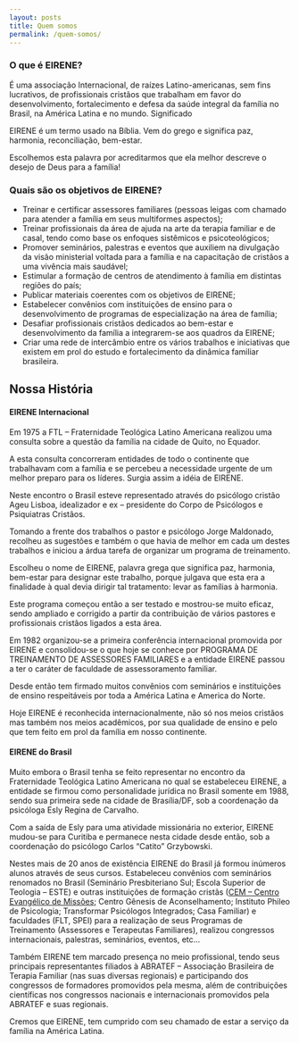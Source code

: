```yaml
---
layout: posts
title: Quem somos
permalink: /quem-somos/
---
```


### O que é EIRENE?

É uma associação Internacional, de raízes Latino-americanas, sem fins lucrativos, de profissionais cristãos que trabalham em favor do desenvolvimento, fortalecimento e defesa da saúde integral da família no Brasil, na América Latina e no mundo.
Significado

EIRENE é um termo usado na Bíblia. Vem do grego e significa paz, harmonia, reconciliação, bem-estar.

Escolhemos esta palavra por acreditarmos que ela melhor descreve o desejo de Deus para a família!

### Quais são os objetivos de EIRENE?

* Treinar e certificar assessores familiares (pessoas leigas com chamado para atender a família em seus multiformes aspectos);
* Treinar profissionais da área de ajuda na arte da terapia familiar e de casal, tendo como base os enfoques sistêmicos e psicoteológicos;
* Promover seminários, palestras e eventos que auxiliem na divulgação da visão ministerial voltada para a família e na capacitação de cristãos a uma vivência mais saudável;
* Estimular a formação de centros de atendimento à família em distintas regiões do país;
* Publicar materiais coerentes com os objetivos de EIRENE;
* Estabelecer convênios com instituições de ensino para o desenvolvimento de programas de especialização na área de família;
* Desafiar profissionais cristãos dedicados ao bem-estar e desenvolvimento da família a integrarem-se aos quadros da EIRENE;
* Criar uma rede de intercâmbio entre os vários trabalhos e iniciativas que existem em prol do estudo e fortalecimento da dinâmica familiar brasileira.

## Nossa História

#### EIRENE Internacional

Em 1975 a FTL – Fraternidade Teológica Latino Americana realizou uma consulta sobre a questão da família na cidade de Quito, no Equador.

A esta consulta concorreram entidades de todo o continente que trabalhavam com a família e se percebeu a necessidade urgente de um melhor preparo para os líderes. Surgia assim a idéia de EIRENE.

Neste encontro o Brasil esteve representado através do psicólogo cristão Ageu Lisboa, idealizador e ex – presidente do Corpo de Psicólogos e Psiquiatras Cristãos.

Tomando a frente dos trabalhos o pastor e psicólogo Jorge Maldonado, recolheu as sugestões e também o que havia de melhor em cada um destes trabalhos e iniciou a árdua tarefa de organizar um programa de treinamento.

Escolheu o nome de EIRENE, palavra grega que significa paz, harmonia, bem-estar para designar este trabalho, porque julgava que esta era a finalidade à qual devia dirigir tal tratamento: levar as famílias à harmonia.

Este programa começou então a ser testado e mostrou-se muito eficaz, sendo ampliado e corrigido a partir da contribuição de vários pastores e profissionais cristãos ligados a esta área.

Em 1982 organizou-se a primeira conferência internacional promovida por EIRENE e consolidou-se o que hoje se conhece por PROGRAMA DE TREINAMENTO DE ASSESSORES FAMILIARES e a entidade EIRENE passou a ter o caráter de faculdade de assessoramento familiar.

Desde então tem firmado muitos convênios com seminários e instituições de ensino respeitáveis por toda a América Latina e America do Norte.

Hoje EIRENE é reconhecida internacionalmente, não só nos meios cristãos mas também nos meios acadêmicos, por sua qualidade de ensino e pelo que tem feito em prol da família em nosso continente.

#### EIRENE do Brasil

Muito embora o Brasil tenha se feito representar no encontro da Fraternidade Teológica Latino Americana no qual se estabeleceu EIRENE, a entidade se firmou como personalidade jurídica no Brasil somente em 1988, sendo sua primeira sede na cidade de Brasília/DF, sob a coordenação da psicóloga Esly Regina de Carvalho.

Com a saída de Esly para uma atividade missionária no exterior, EIRENE mudou-se para Curitiba e permanece nesta cidade desde então, sob a coordenação do psicólogo Carlos “Catito” Grzybowski.

Nestes mais de 20 anos de existência EIRENE do Brasil já formou inúmeros alunos através de seus cursos. Estabeleceu convênios com seminários renomados no Brasil (Seminário Presbiteriano Sul; Escola Superior de Teologia – ESTE) e outras instituições de formação cristãs ([CEM – Centro Evangélico de Missões](http://www.cem.org.br/); Centro Gênesis de Aconselhamento; Instituto Phileo de Psicologia; Transformar Psicólogos Integrados; Casa Familiar) e faculdades (FLT, SPEI) para a realização de seus Programas de Treinamento (Assessores e Terapeutas Familiares), realizou congressos internacionais, palestras, seminários, eventos, etc…

Também EIRENE tem marcado presença no meio profissional, tendo seus principais representantes filiados à ABRATEF – Associação Brasileira de Terapia Familiar (nas suas diversas regionais) e participando dos congressos de formadores promovidos pela mesma, além de contribuições científicas nos congressos nacionais e internacionais promovidos pela ABRATEF e suas regionais.

Cremos que EIRENE, tem cumprido com seu chamado de estar a serviço da família na América Latina.

